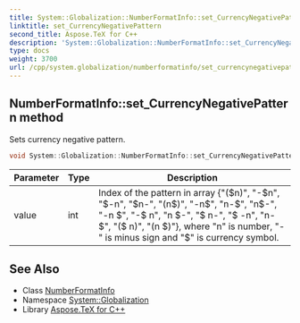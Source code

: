 ```yaml
---
title: System::Globalization::NumberFormatInfo::set_CurrencyNegativePattern method
linktitle: set_CurrencyNegativePattern
second_title: Aspose.TeX for C++
description: 'System::Globalization::NumberFormatInfo::set_CurrencyNegativePattern method. Sets currency negative pattern in C++.'
type: docs
weight: 3700
url: /cpp/system.globalization/numberformatinfo/set_currencynegativepattern/
---
```

## NumberFormatInfo::set_CurrencyNegativePattern method


Sets currency negative pattern.

```cpp
void System::Globalization::NumberFormatInfo::set_CurrencyNegativePattern(int value)
```


| Parameter | Type | Description |
| --- | --- | --- |
| value | int | Index of the pattern in array {"($n)", "-$n", "$-n", "$n-", "(n$)", "-n$", "n-$", "n$-", "-n $", "-$ n", "n $-", "$ n-", "$ -n", "n- $", "($ n)", "(n $)"}, where "n" is number, "-" is minus sign and "$" is currency symbol. |

## See Also

* Class [NumberFormatInfo](../)
* Namespace [System::Globalization](../../)
* Library [Aspose.TeX for C++](../../../)
